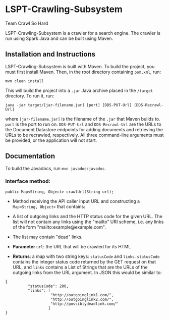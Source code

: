 # LSPT-Crawling-Subsystem
Team Crawl So Hard

LSPT-Crawling-Subsystem is a crawler for a search engine. The crawler is run using Spark Java and can be built using Maven.

## Installation and Instructions
LSPT-Crawling-Subsystem is built with Maven. To build the project, you must first install Maven. Then, in the root directory containing `pom.xml`, run:
```
mvn clean install
```

This will build the project into a `.jar` Java archive placed in the `/target` directory. To run it, run:
```
java -jar target/[jar-filename.jar] [port] [DDS-PUT-Url] [DDS-Recrawl-Url]
```

where `[jar-filename.jar]` is the filename of the `.jar` that Maven builds to. `port` is the port to run on. `DDS-PUT-Url` and `DDS-Recrawl-Url` are the URLs to the Document Datastore endpoints for adding documents and retrieving the URLs to be recrawled, respectively.
All three command-line arguments must be provided, or the application will not start.

## Documentation
To build the Javadocs, run `mvn javadoc:javadoc`.

### Interface method:

`public Map<String, Object> crawlUrl(String url);`
* Method receiving the API caller input URL and constructing a `Map<String, Object>` that contains:

* A list of outgoing links and the HTTP status code for the given URL. The list will not contain any links using the "mailto" URI scheme, i.e. any links of the form "mailto:example@<span></span>example.com". 
* The list may contain "dead" links.
* **Parameter** `url`: the URL that will be crawled for its HTML
* **Returns**: a map with two string keys: `statusCode` and `links`. `statusCode` contains the integer status code returned by the GET request on that URL, and `links` contains a List of Strings that are the URLs of the outgoing links from the URL argument. In JSON this would be similar to:
```
{
          "statusCode": 200,
          "links": [
                    "http://outgoinglink1.com/",
                    "http://outgoinglink2.com/",
                    "http://possiblydeadlink.com/"
                   ]
}
```
